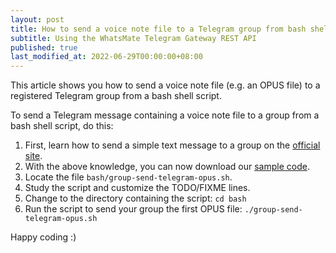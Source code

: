 ```yaml
---
layout: post
title: How to send a voice note file to a Telegram group from bash shell script
subtitle: Using the WhatsMate Telegram Gateway REST API
published: true
last_modified_at: 2022-06-29T00:00:00+08:00
---
```


This article shows you how to send a voice note file (e.g. an OPUS file) to a registered Telegram group from a bash shell script.



To send a Telegram message containing a voice note file to a group from a bash shell script, do this:

1. First, learn how to send a simple text message to a group on the [official site](https://www.whatsmate.net/telegram-group-message-api.html).
2. With the above knowledge, you can now download our [sample code](https://github.com/whatsmate/telegram-demos/archive/master.zip).
3. Locate the file `bash/group-send-telegram-opus.sh`.  <script src="https://gist.github.com/whatsmate/514f055417f5724f1c2de37eadc975cf.js"></script>
4. Study the script and customize the TODO/FIXME lines.
5. Change to the directory containing the script: `cd bash`
6. Run the script to send your group the first OPUS file: `./group-send-telegram-opus.sh`


Happy coding :) 


<br>
<script async src="//pagead2.googlesyndication.com/pagead/js/adsbygoogle.js"></script>
<ins class="adsbygoogle"
     style="display:inline-block;width:728px;height:90px"
     data-ad-client="ca-pub-7383487179928477"
     data-ad-slot="6959057004"></ins>
<script>
(adsbygoogle = window.adsbygoogle || []).push({});
</script>
<br>

